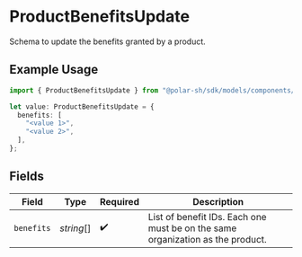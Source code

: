 # ProductBenefitsUpdate

Schema to update the benefits granted by a product.

## Example Usage

```typescript
import { ProductBenefitsUpdate } from "@polar-sh/sdk/models/components/productbenefitsupdate.js";

let value: ProductBenefitsUpdate = {
  benefits: [
    "<value 1>",
    "<value 2>",
  ],
};
```

## Fields

| Field                                                                          | Type                                                                           | Required                                                                       | Description                                                                    |
| ------------------------------------------------------------------------------ | ------------------------------------------------------------------------------ | ------------------------------------------------------------------------------ | ------------------------------------------------------------------------------ |
| `benefits`                                                                     | *string*[]                                                                     | :heavy_check_mark:                                                             | List of benefit IDs. Each one must be on the same organization as the product. |